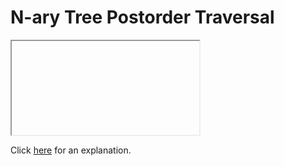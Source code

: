 # N-ary Tree Postorder Traversal 

<iframe></iframe>

Click [here](Explanation.md) for an explanation.

